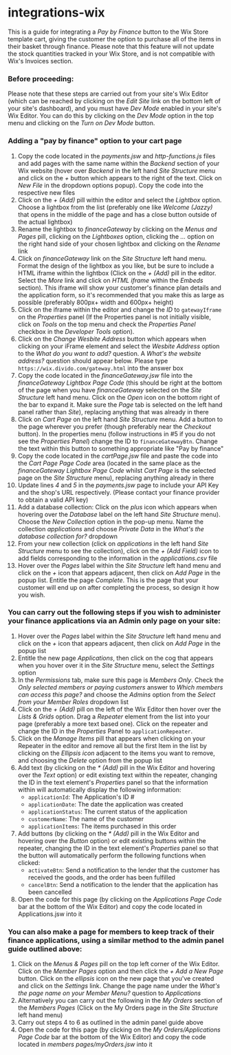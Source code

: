 # integrations-wix

This is a guide for integrating a _Pay by Finance_ button to the Wix Store template cart, giving the customer the option to purchase all of the items in their basket through finance. Please note that this feature will not update the stock quantities tracked in your Wix Store, and is not compatible with Wix's Invoices section. 

### Before proceeding: 
Please note that these steps are carried out from your site's Wix Editor (which can be reached by clicking on the _Edit Site_ link on the bottom left of your site's dashboard), and you must have _Dev Mode_ enabled in your site's Wix Editor. You can do this by clicking on the _Dev Mode_ option in the top menu and clicking on the _Turn on Dev Mode_ button.

### Adding a "pay by finance" option to your cart page

1. Copy the code located in the _payments.jsw_ and _http-functions.js_ files and add pages with the same name within the _Backend_ section of your Wix website (hover over _Backend_ in the left hand _Site Structure_ menu and click on the _+_ button which appears to the right of the text. Click on _New File_ in the dropdown options popup). Copy the code into the respective new files
2. Click on the _+ (Add)_ pill within the editor and select the _Lightbox_  option. Choose a lightbox from the list (preferably one like _Welcome (Jazzy)_ that opens in the middle of the page and has a close button outside of the actual lightbox)
3. Rename the lightbox to _financeGateway_ by clicking on the _Menus and Pages_ pill, clicking on the _Lightboxes_ option, clicking the _..._ option on the right hand side of your chosen lightbox and clicking on the _Rename_ link
4. Click on _financeGateway_ link on the _Site Structure_ left hand menu. Format the design of the lightbox as you like, but be sure to include a HTML iframe within the lightbox (Click on the _+ (Add)_ pill in the editor. Select the _More_ link and click on _HTML iframe_ within the _Embeds_ section). This iframe will show your customer's finance plan details and the application form, so it's recommended that you make this as large as possible (preferably 800px+ width and 600px+ height)
5. Click on the iframe within the editor and change the _ID_ to `gatewayIframe` on the _Properties_ panel (If the Properties panel is not initially visible, click on _Tools_ on the top menu and check the _Properties Panel_ checkbox in the _Developer Tools_ option).
6. Click on the _Change Wesbite Address_ button which appears when clicking on your iFrame element and select the _Wesbite Address_ option to the _What do you want to add?_ question. A _What's the website address?_ question should appear below. Please type `https://wix.divido.com/gateway.html` into the answer box
7. Copy the code located in the _financeGateway.jsw_ file into the _financeGateway Lightbox Page Code_ (this should be right at the bottom of the page when you have _financeGateway_ selected on the _Site Structure_ left hand menu. Click on the _Open_ icon on the bottom right of the bar to expand it. Make sure the _Page_ tab is selected on the left hand panel rather than _Site_), replacing anything that was already in there
8. Click on _Cart Page_ on the left hand _Site Structure_ menu. Add a button to the page wherever you prefer (though preferably near the _Checkout_ button). In the properties menu (follow instructions in #5 if you do not see the _Properties Panel_) change the ID to `financeGatewayBtn`. Change the text within this button to something appropriate like "Pay by finance"
9. Copy the code located in the _cartPage.jsw_ file and paste the code into the _Cart Page Page Code_ area (located in the same place as the _financeGateway Lightbox Page Code_ whilst _Cart Page_ is the selected page on the _Site Structure_ menu), replacing anything already in there
10. Update lines _4_ and _5_ in the _payments.jsw_ page to include your API Key and the shop's URL respectively. (Please contact your finance provider to obtain a valid API key)
11. Add a database collection: Click on the _plus_ icon which appears when hovering over the _Database_ label on the left hand _Site Structure_ menu). Choose the _New Collection_ option in the pop-up menu. Name the collection _applications_ and choose _Private Data_ in the _What's the database collection for?_ dropdown
12. From your new collection (click on _applications_ in the left hand _Site Structure_ menu to see the collection), click on the _+ (Add Field)_ icon to add fields corresponding to the information in the _applications.csv_ file
13. Hover over the _Pages_ label within the _Site Structure_ left hand menu and click on the _+_ icon that appears adjacent, then click on _Add Page_ in the popup list. Entitle the page _Complete_. This is the page that your customer will end up on after completing the process, so design it how you wish.

### You can carry out the following steps if you wish to administer your finance applications via an Admin only page on your site:

1. Hover over the _Pages_ label within the _Site Structure_ left hand menu and click on the _+_ icon that appears adjacent, then click on _Add Page_ in the popup list
2. Entitle the new page _Applications_, then click on the cog that appears when you hover over it in the _Site Structure_ menu, select the _Settings_ option
3. In the _Permissions_ tab, make sure this page is _Members Only_. Check the _Only selected members or paying customers_ answer to _Which members can access this page?_ and choose the _Admins_ option from the _Select from your Member Roles_ dropdown list
4. Click on the _+ (Add)_ pill on the left of the Wix Editor then hover over the _Lists & Grids_ option. Drag a _Repeater_ element from the list into your page (preferably a more text based one). Click on the repeater and change the ID in the _Properties_ Panel to `applicationRepeater`.
5. Click on the _Manage Items_ pill that appears when clicking on your Repeater in the editor and remove all but the first Item in the list by clicking on the _Ellipsis icon_ adjacent to the items you want to remove, and choosing the _Delete_ option from the popup list
6. Add text (by clicking on the _* (Add)_ pill in the Wix Editor and hovering over the _Text_ option) or edit existing text within the repeater, changing the ID in the text element's _Properties_ panel so that the information within will automatically display the following information:
    - `applicationId`: The Application's ID #
    - `applicationDate`: The date the application was created
    - `applicationStatus`: The current status of the application
    - `customerName`: The name of the customer
    - `applicationItems`: The items purchased in this order
7. Add buttons (by clicking on the _* (Add)_ pill in the Wix Editor and hovering over the _Button_ option) or edit existing buttons within the repeater, changing the ID in the text element's _Properties_ panel so that the button will automatically perform the following functions when clicked:
    - `activateBtn`: Send a notification to the lender that the customer has received the goods, and the order has been fulfilled
    - `cancelBtn`: Send a notification to the lender that the application has been cancelled
8. Open the code for this page (by clicking on the _Applications Page Code_ bar at the bottom of the Wix Editor) and copy the code located in Applications.jsw into it

### You can also make a page for members to keep track of their finance applications, using a similar method to the admin panel guide outlined above:

1. Click on the _Menus & Pages_ pill on the top left corner of the Wix Editor. Click on the _Member Pages_ option and then click the _+ Add a New Page_ button. Click on the _ellipsis_ icon on the new page that you've created and click on the _Settings_ link. Change the page name under the _What's the page name on your Member Menu?_ question to _Applications_
1. Alternatively you can carry out the following in the _My Orders_ section of the _Members Pages_ (Click on the My Orders page in the _Site Structure_ left hand menu)
2. Carry out steps 4 to 6 as outlined in the admin panel guide above
3. Open the code for this page (by clicking on the _My Orders/Applications Page Code_ bar at the bottom of the Wix Editor) and copy the code located in _members pages/myOrders.jsw_ into it
